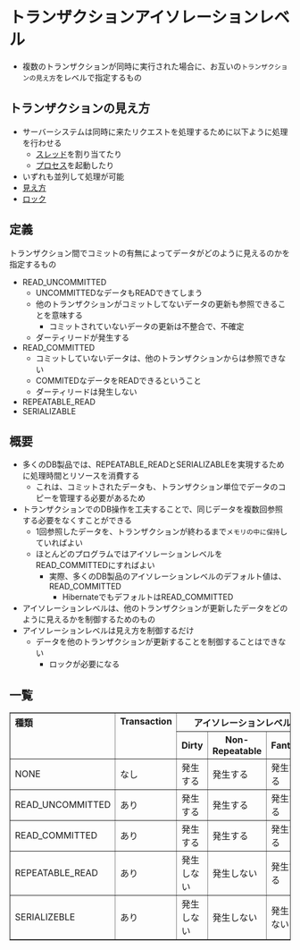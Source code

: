# トランザクションアイソレーションレベル

* 複数のトランザクションが同時に実行された場合に、お互いの`トランザクションの見え方`をレベルで指定するもの

## トランザクションの見え方

* サーバーシステムは同時に来たリクエストを処理するために以下ように処理を行わせる
    * [スレッド](01_thread)を割り当てたり
    * [プロセス](02_process)を起動したり
* いずれも並列して処理が可能
* [見え方](03_read)
* [ロック](04_lock)

## 定義

トランザクション間でコミットの有無によってデータがどのように見えるのかを指定するもの

* READ_UNCOMMITTED
    * UNCOMMITTEDなデータもREADできてしまう
    * 他のトランザクションがコミットしてないデータの更新も参照できることを意味する
        * コミットされていないデータの更新は不整合で、不確定
    * ダーティリードが発生する
* READ_COMMITTED
    * コミットしていないデータは、他のトランザクションからは参照できない
    * COMMITEDなデータをREADできるということ
    * ダーティリードは発生しない
* REPEATABLE_READ
* SERIALIZABLE

## 概要

* 多くのDB製品では、REPEATABLE_READとSERIALIZABLEを実現するために処理時間とリソースを消費する
    * これは、コミットされたデータも、トランザクション単位でデータのコピーを管理する必要があるため
* トランザクションでのDB操作を工夫することで、同じデータを複数回参照する必要をなくすことができる
    * 1回参照したデータを、トランザクションが終わるまで`メモリの中に保持`していればよい
    * ほとんどのプログラムではアイソレーションレベルをREAD_COMMITTEDにすればよい
        * 実際、多くのDB製品のアイソレーションレベルのデフォルト値は、READ_COMMITTED
            * HibernateでもデフォルトはREAD_COMMITTED
* アイソレーションレベルは、他のトランザクションが更新したデータをどのように見えるかを制御するためのもの
* アイソレーションレベルは見え方を制御するだけ
    * データを他のトランザクションが更新することを制御することはできない
        * ロックが必要になる

## 一覧

<table border="1">
    <tr>
        <th rowspan="2" align="left" valign="top">種類</th>
        <th rowspan="2" valign="top">Transaction</th>
        <th colspan="3" align="center">アイソレーションレベル</th>
    </tr>
    <tr>
        <th>Dirty</th>
        <th>Non-Repeatable</th>
        <th>Fantom</th>
    </tr>
    <tr>
        <td>NONE</td>
        <td>なし</td>
        <td>発生する</td>
        <td>発生する</td>
        <td>発生する</td>
    </tr>
    <tr>
        <td>READ_UNCOMMITTED</td>
        <td>あり</td>
        <td>発生する</td>
        <td>発生する</td>
        <td>発生する</td>
    </tr>
    <tr>
        <td>READ_COMMITTED</td>
        <td>あり</td>
        <td>発生する</td>
        <td>発生する</td>
        <td>発生する</td>
    </tr>
    <tr>
        <td>REPEATABLE_READ</td>
        <td>あり</td>
        <td>発生しない</td>
        <td>発生しない</td>
        <td>発生する</td>
    </tr>
    <tr>
        <td>SERIALIZEBLE</td>
        <td>あり</td>
        <td>発生しない</td>
        <td>発生しない</td>
        <td>発生しない</td>
    </tr>
</table>
